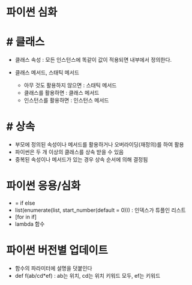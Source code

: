 # 파이썬 심화
# # 클래스
- 클래스 속성 : 모든 인스턴스에 똑같이 값이 적용되면 내부에서 정의한다.

- 클래스 메서드, 스태틱 메서드
  - 아무 것도 활용하지 않으면 : 스태틱 메서드
  - 클래스를 활용하면 : 클래스 메서드
  - 인스턴스를 활용하면 : 인스턴스 메서드

# # 상속
- 부모에 정의된 속성이나 메서드를 활용하거나 오버라이딩(재정의)를 하여 활용
- 파이썬은 두 개 이상의 클래스를 상속 받을 수 있음
- 중복된 속성이나 메서드가 있는 경우 상속 순서에 의해 결정됨

# 파이썬 응용/심화
- = if else
- list(enumerate(list, start_number(default = 0))) : 인덱스가 튜플인 리스트
- [for in if]
- lambda 함수

# 파이썬 버전별 업데이트
- 함수의 파라미터에 설명을 덧붙인다
- def f(ab/cd*ef) : ab는 위치, cd는 위치 키워드 모두, ef는 키워드

